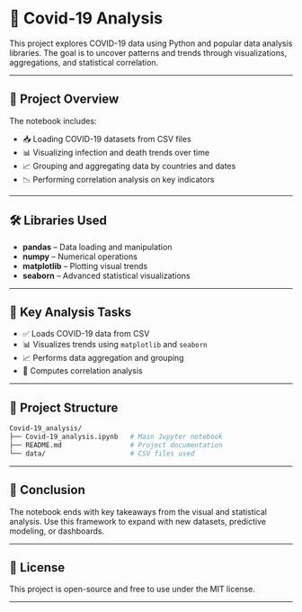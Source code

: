 # 🦠 Covid-19 Analysis

This project explores COVID-19 data using Python and popular data analysis libraries. The goal is to uncover patterns and trends through visualizations, aggregations, and statistical correlation.

---

## 📌 Project Overview

The notebook includes:

- 📥 Loading COVID-19 datasets from CSV files
- 📊 Visualizing infection and death trends over time
- 📈 Grouping and aggregating data by countries and dates
- 📉 Performing correlation analysis on key indicators

---

## 🛠️ Libraries Used

- **pandas** – Data loading and manipulation  
- **numpy** – Numerical operations  
- **matplotlib** – Plotting visual trends  
- **seaborn** – Advanced statistical visualizations  

---

## 🧪 Key Analysis Tasks

- ✅ Loads COVID-19 data from CSV
- 📊 Visualizes trends using `matplotlib` and `seaborn`
- 📈 Performs data aggregation and grouping
- 🔁 Computes correlation analysis

---

## 📂 Project Structure

```bash
Covid-19_analysis/
├── Covid-19_analysis.ipynb   # Main Jupyter notebook
├── README.md                 # Project documentation
└── data/                     # CSV files used
```

---

## 🧾 Conclusion

The notebook ends with key takeaways from the visual and statistical analysis. Use this framework to expand with new datasets, predictive modeling, or dashboards.

---

## 📄 License

This project is open-source and free to use under the MIT license.

---
